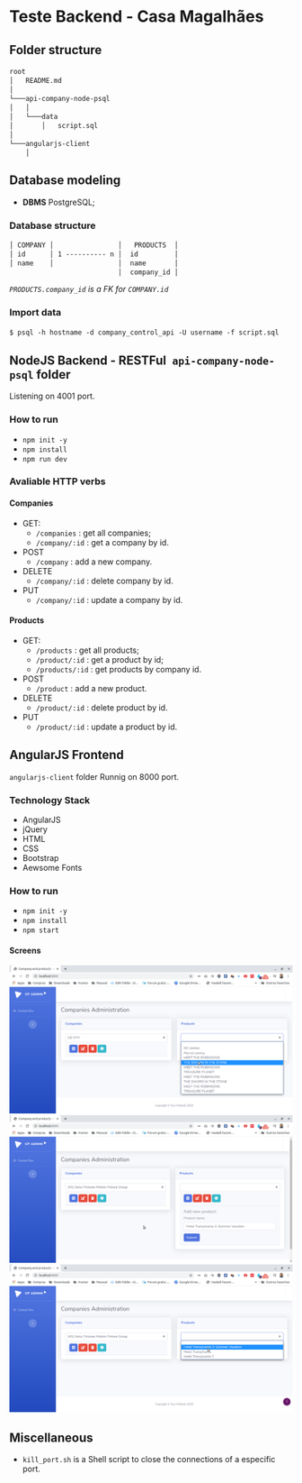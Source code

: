 # Teste Backend - Casa Magalhães

## Folder structure
```
root
│   README.md
│
└───api-company-node-psql
│   │
│   └───data
│       │   script.sql
│   
└───angularjs-client
    │   
```

## Database modeling
- **DBMS** PostgreSQL;

### Database structure

```
│ COMPANY │                │   PRODUCTS  │
│ id      │ 1 ---------- n │  id         │
│ name    │                │  name       │
                           │  company_id │
```

*`PRODUCTS.company_id` is a FK for `COMPANY.id`*

### Import data
`$ psql -h hostname -d company_control_api -U username -f script.sql`

## NodeJS Backend - RESTFul` api-company-node-psql` folder
Listening on 4001 port.

### How to run

- `npm init -y`
- `npm install`
- `npm run dev`

### Avaliable HTTP verbs

#### Companies
- GET:
    - `/companies` : get all companies;
    - `/company/:id` : get a company by id.
- POST    
    - `/company` : add a new company.
- DELETE
    - `/company/:id` : delete company by id.
- PUT
    - `/company/:id` : update a company by id.

#### Products
- GET:
    - `/products` : get all products;
    - `/product/:id` : get a product by id;
    - `/products/:id` : get products by company id.
- POST    
    - `/product` : add a new product.
- DELETE
    - `/product/:id` : delete product by id.
- PUT
    - `/product/:id` : update a product by id.

## AngularJS Frontend
`angularjs-client` folder
Runnig on 8000 port.

### Technology Stack

- AngularJS
- jQuery
- HTML
- CSS
- Bootstrap
- Aewsome Fonts

### How to run
- `npm init -y`
- `npm install`
- `npm start`

#### Screens
![src1](screens/src1.png)
![src2](screens/src2.png)
![src3](screens/src3.png)

## Miscellaneous
- `kill_port.sh` is a Shell script to close the connections of a especific port.

